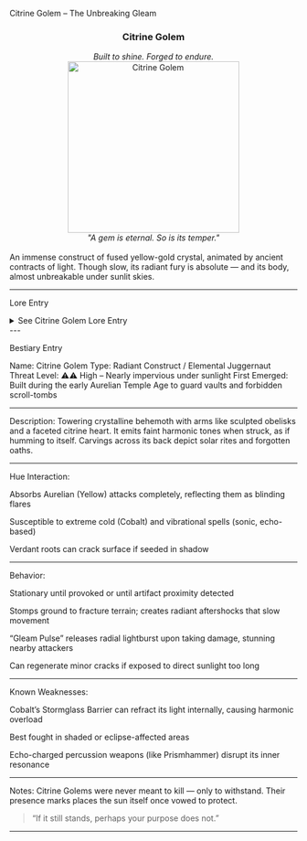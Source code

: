 Citrine Golem – The Unbreaking Gleam

<div align="center">
  <h3>Citrine Golem</h3>
  <i>Built to shine. Forged to endure.</i><br>
  <img src="../../assets/monsters/citrine-golem.png" alt="Citrine Golem" width="300"><br>
  <i>"A gem is eternal. So is its temper."</i><br><br>
</div>An immense construct of fused yellow-gold crystal, animated by ancient contracts of light. Though slow, its radiant fury is absolute — and its body, almost unbreakable under sunlit skies.


---

Lore Entry

<details><summary>See Citrine Golem Lore Entry</summary>
Lore Entry: Scrawled notes from a sand-shielded expedition journal, author unknown> "We found it half-buried beyond the Gamboge Vault — just another glimmering ridge in the sand, we thought. Until it stood."



> "It didn’t roar. Didn’t run. It simply… turned. The light caught in its chest gem, and something inside me trembled. Like I owed it something."



> "Every strike we landed was swallowed — reflected in glints, as if it watched our failures and polished them."



> "I think it waits not to fight — but to endure. It judges worth by how hard you try before quitting."



</details>
---

Bestiary Entry

Name: Citrine Golem
Type: Radiant Construct / Elemental Juggernaut
Threat Level: ⚠️⚠️ High – Nearly impervious under sunlight
First Emerged: Built during the early Aurelian Temple Age to guard vaults and forbidden scroll-tombs


---

Description:
Towering crystalline behemoth with arms like sculpted obelisks and a faceted citrine heart. It emits faint harmonic tones when struck, as if humming to itself. Carvings across its back depict solar rites and forgotten oaths.


---

Hue Interaction:

Absorbs Aurelian (Yellow) attacks completely, reflecting them as blinding flares

Susceptible to extreme cold (Cobalt) and vibrational spells (sonic, echo-based)

Verdant roots can crack surface if seeded in shadow



---

Behavior:

Stationary until provoked or until artifact proximity detected

Stomps ground to fracture terrain; creates radiant aftershocks that slow movement

“Gleam Pulse” releases radial lightburst upon taking damage, stunning nearby attackers

Can regenerate minor cracks if exposed to direct sunlight too long



---

Known Weaknesses:

Cobalt’s Stormglass Barrier can refract its light internally, causing harmonic overload

Best fought in shaded or eclipse-affected areas

Echo-charged percussion weapons (like Prismhammer) disrupt its inner resonance



---

Notes:
Citrine Golems were never meant to kill — only to withstand. Their presence marks places the sun itself once vowed to protect.

> “If it still stands, perhaps your purpose does not.”




---


